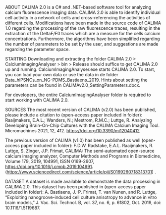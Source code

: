 ABOUT
CALIMA 2.0 is a C# and .NET-based software tool for analyzing calcium fluorescence imaging data. CALIMA 2.0 is able to identify individual cell activity in a network of cells and cross-referencing the activities of different cells. Modifications have been made in the source code of CALIMA 1.0 regarding the processing of the raw fluorescence traces, resulting in the extraction of the DeltaF/F0 traces which are a measure for the cells calcium concentrations. Furthermore, the algorithms have been simplified regarding the number of parameters to be set by the user, and suggestions are made regarding the parameter space. 

STARTING
Downloading and extracting the folder CALIMA 2.0 > CalciumImagingAnalyser > bin > Release should suffice to get CALIMA 2.0 up and running. CalciumImagingAnalyser.exe starts CALIMA 2.0. To start, you can load your own data or use the data in de folder Data_hiPSNCs_on_NG-PDMS_Bastiaens_2019. Hints about setting the parameters can be found in CALIMAv2.0_SettingParameters.docx.  

For developers, the entire CalciumImagingAnalyser folder is required to start working with CALIMA 2.0. 

SOURCES
The most recent version of CALIMA (v2.0) has been published, please include a citation to (open-access paper included in folder):
Raaijmakers, E.A.L.; Wanders, N.; Mestrom, R.M.C.; Luttge, R. Analyzing Developing Brain-On-Chip Cultures with the CALIMA Calcium Imaging Tool. Micromachines 2021, 12, 412. https://doi.org/10.3390/mi12040412

The previous version of CALIMA (v1.0) has been published as well (open-access paper included in folder): 
F.D.W. Radstake, E.A.L. Raaijmakers, R. Luttge, S. Zinger, J.P. Frimat, CALIMA: The semi-automated open-source calcium imaging analyzer, Computer Methods and Programs in Biomedicine, Volume 179, 2019, 104991, ISSN 0169-2607, https://doi.org/10.1016/j.cmpb.2019.104991. (https://www.sciencedirect.com/science/article/pii/S0169260718313701) .

DATASET
A dataset is made available to demonstrate the data processing in CALIMA 2.0. This dataset has been published in (open-access paper included in folder): 
A. Bastiaens, J.-P. Frimat, T. van Nunen, and R. Luttge, “Exploiting nanogroove-induced cell culture anisotropy to advance in vitro brain models,” J. Vac. Sci. Technol. B, vol. 37, no. 6, p. 61802, Oct. 2019, doi: 10.1116/1.5119687.





